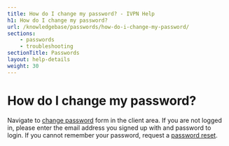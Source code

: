 ```yaml
---
title: How do I change my password? - IVPN Help
h1: How do I change my password?
url: /knowledgebase/passwords/how-do-i-change-my-password/
sections:
    - passwords
    - troubleshooting
sectionTitle: Passwords
layout: help-details
weight: 30
---
```

# How do I change my password?

Navigate to [change password](/clientarea/changepwd/) form in the client area. If you are not logged in, please enter the email address you signed up with and password to login. If you cannot remember your password, request a [password reset](/recover/password/).
